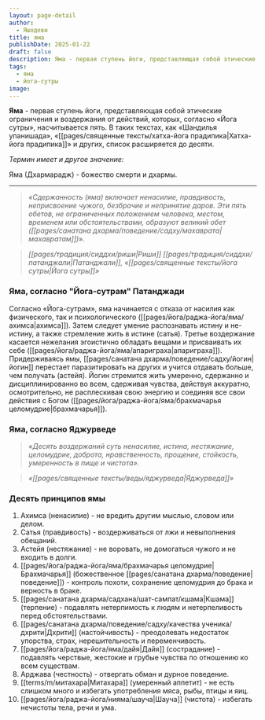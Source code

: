 ```yaml
---
layout: page-detail
author:
  - Яшодеви
title: яма
publishDate: 2025-01-22
draft: false
description: Яма - первая ступень йоги, представляющая собой этические ограничения и воздержания от действий, которых, согласно «Йога-сутрам», насчитывается пять. В таких текстах, как «Шандилья-упанишада», «Хатха-йога-прадипика» и других, список расширяется до десяти.
tags:
  - яма
  - йога-сутры
image:
---
```

**Яма** - первая ступень йоги, представляющая собой этические ограничения и воздержания от действий, которых, согласно «Йога сутры», насчитывается пять. В таких текстах, как «Шандилья упанишада», «[[pages/священные тексты/хатха-йога прадипика|Хатха-йога прадипика]]» и других, список расширяется до десяти.

*Термин имеет и другое значение:*

Яма (Дхармарадж) - божество смерти и дхармы.

---
>*«Сдержанность (яма) включает ненасилие, правдивость, неприсвоение чужого, безбрачие и непринятие даров. Эти пять обетов, не ограниченных положением человека, местом, временем или обстоятельствами, образуют великий обет ([[pages/санатана дхарма/поведение/садху/махаврата|махавратам]])».*

>*[[pages/традиция/сиддхи/риши|Риши]] [[pages/традиция/сиддхи/патанджали|Патанджали]], «[[pages/священные тексты/йога сутры|Йога сутры]]»*

### Яма, согласно "Йога-сутрам" Патанджади

Согласно «Йога-сутрам», яма начинается с отказа от насилия как физического, так и психологического ([[pages/йога/раджа-йога/яма/ахимса|ахимса]]). Затем следует умение распознавать истину и не-истину, а также стремление жить в истине (сатья). Третье воздержание касается нежелания эгоистично обладать вещами и присваивать их себе ([[pages/йога/раджа-йога/яма/апариграха|апариграха]]). Придерживаясь ямы, [[pages/санатана дхарма/поведение/садху/йогин|йогин]] перестает паразитировать на других и учится отдавать больше, чем получать (астейя). Йогин стремится жить умеренно, сдержанно и дисциплинированно во всем, сдерживая чувства, действуя аккуратно, осмотрительно, не расплескивая свою энергию и соединяя все свои действия с Богом ([[pages/йога/раджа-йога/яма/брахмачарья целомудрие|брахмачарья]]).

### Яма, согласно Яджурведе  

>*«Десять воздержаний суть ненасилие, истина, нестяжание, целомудрие, доброта, нравственность, прощение, стойкость, умеренность в пище и чистота».*  

>*«[[pages/священные тексты/веды/яджурведа|Яджурведа]]»*

### Десять принципов ямы

1. Ахимса (ненасилие) - не вредить другим мыслью, словом или делом.
2. Сатья (правдивость) - воздерживаться от лжи и невыполнения обещаний.
3. Астейя (нестяжание) - не воровать, не домогаться чужого и не входить в долги.
4. [[pages/йога/раджа-йога/яма/брахмачарья целомудрие|Брахмачарья]] (божественное [[pages/санатана дхарма/поведение|поведение]]) - контроль похоти, сохранение целомудрия до брака и верность в браке.
5. [[pages/санатана дхарма/садхана/шат-сампат/кшама|Кшама]] (терпение) - подавлять нетерпимость к людям и нетерпеливость перед обстоятельствами.
6. [[pages/санатана дхарма/поведение/садху/качества ученика/дхрити|Дхрити]] (настойчивость) - преодолевать недостаток упорства, страх, нерешительность и переменчивость.
7. [[pages/йога/раджа-йога/яма/дайя|Дайя]] (сострадание) - подавлять черствые, жестокие и грубые чувства по отношению ко всем существам.
8. Арджава (честность) - отвергать обман и дурное поведение.
9. [[terms/m/митахара|Митахара]] (умеренный аппетит) - не есть слишком много и избегать употребления мяса, рыбы, птицы и яиц.
10. [[pages/йога/раджа-йога/нияма/шауча|Шауча]] (чистота) - избегать нечистоты тела, речи и ума.